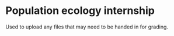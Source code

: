 # Population ecology internship

Used to upload any files that may need to be handed in for grading.
